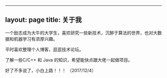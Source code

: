 
---
layout: page
title: 关于我 
---

一个励志成为大牛的大学生，喜欢研究一些新技术，沉醉于算法的世界，也对大数据和机器学习有浓厚兴趣。
<p>
平时喜欢整理个人博客，逛逛技术论坛。
<p>
了解一些C/C++ 和 Java 的知识，希望能快点跟大佬一起做项目。


<p>
好了不多说了，小白上路！！！
				（2017/12/4）

<p> 

<p> 

<p> 




